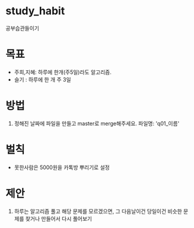 # study_habit
공부습관들이기 

# 목표
- 주희,지혜: 하루에 한개(주5일)라도 알고리즘.
- 슬기 : 하루에 한 개 주 3일

# 방법
1. 정해진 날짜에 파일을 만들고 master로 merge해주세요.
파일명: 'q01_이름' 


# 벌칙
-  못한사람은 5000원을 카톡방 뿌리기로 설정

# 제안  
1. 하루는 알고리즘 풀고 해당 문제를 모르겠으면, 그 다음날이건 당일이건 비슷한 문제를 찾거나 만들어서 다시 풀어보기



